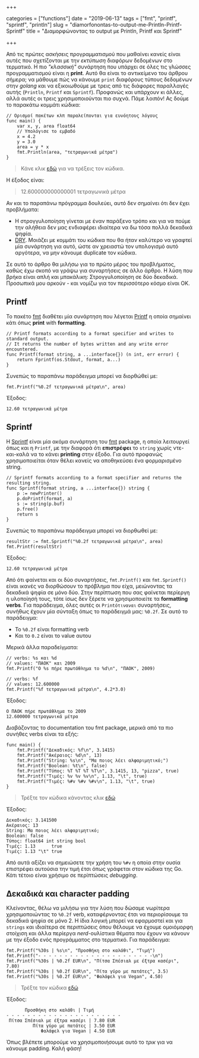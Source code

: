 +++

categories = ["functions"]
date = "2019-06-13"
tags = ["fmt", "printf", "sprintf", "println"]
slug = "diamorfonontas-to-output-me-Println-Printf-Sprintf"
title = "Διαμορφώνοντας το output με Println, Printf και Sprintf"

+++

Από τις πρώτες ασκήσεις προγραμματισμού που μαθαίνει κανείς είναι
αυτές που σχετίζονται με την _εκτύπωση_ διαφόρων δεδομένων στο
τερματικό. Η πιο _"κλασσική"_ συνάρτηση που υπάρχει σε όλες τις 
γλώσσες προγραμματισμού είναι η **print**. Αυτό θα είναι το αντικείμενο
του άρθρου σήμερα; να μάθουμε πώς να κάνουμε `print` διαφόρους
τύπους δεδομένων στην _golang_ και να εξικοιωθούμε με τρεις
από τις διάφορες παραλλαγές αυτής (`Println`, `Printf` και `Sprintf`).
Προφανώς και υπάρχουν κι άλλες, αλλά αυτές οι τρεις χρησιμοποιούνται
πιο συχνά. Πάμε λοιπόν! Ας δούμε το παρακάτω κομμάτι κώδικα:

```golang
// Ορισμοί πακέτων κλπ παραλείπονται για ευνόητους λόγους
func main() {
    var x, y, area float64
    // Υπολόγισε το εμβαδό
    x = 4.2
    y = 3.0
    area = y * x
    fmt.Println(area, "τετραγωνικά μέτρα")
}
```

> Κάνε κλικ [εδώ](https://play.golang.org/p/mzHXrmaqwer) για να τρέξεις τον κώδικα.

Η έξοδος είναι:

> 12.600000000000001 τετραγωνικά μέτρα

Αν και το παραπάνω πρόγραμμα δουλεύει, αυτό δεν σημαίνει ότι δεν έχει προβλήματα:

* Η στρογγυλοποίηση γίνεται με έναν παράξενο τρόπο και για να πούμε την αλήθεια δεν μας ενδιαφέρει ιδιαίτερα να δω τόσα πολλά δεκαδικά ψηφία.
* [DRY](https://en.wikipedia.org/wiki/Don%27t_repeat_yourself). Μοιάζει με κομμάτι του κώδικα που θα ήταν καλύτερο να γραφτεί μία συνάρτηση για αυτό, ώστε αν χρειαστώ τον υπολογισμό αυτό αργότερα, να μην κάνουμε duplicate τον κώδικα.

Σε αυτό το άρθρο θα μιλήσω για το πρώτο μέρος του προβλήματος, καθώς έχω σκοπό να γράψω για συναρτήσεις σε άλλο άρθρο. Η λύση που βρήκα είναι απλή και μπακάλικη: Στρογγυλοποίηση σε δύο δεκαδικά. Προσωπικά μου αρκούν - και νομίζω για τον περισσότερο κόσμο είναι ΟΚ.

## Printf

Το πακέτο [fmt](https://godoc.org/fmt) διαθέτει μία συνάρτηση που λέγεται [Printf](https://godoc.org/fmt#Printf) η οποία σημαίνει κάτι όπως **print** with **formatting**.

```golang
// Printf formats according to a format specifier and writes to standard output.
// It returns the number of bytes written and any write error encountered.
func Printf(format string, a ...interface{}) (n int, err error) {
	return Fprintf(os.Stdout, format, a...)
}
```

Συνεπώς το παραπάνω παράδειγμα μπορεί να διορθώθεί με:

```golang
fmt.Printf("%0.2f τετραγωνικά μέτρα\n", area)
```

Έξοδος:

```golang
12.60 τετραγωνικά μέτρα
```

## Sprintf

Η [Sprintf](https://sourcegraph.com/github.com/golang/exp/-/blob/errors/fmt/print.go#L189-196) είναι μία ακόμα συνάρτηση του [fmt](https://godoc.org/fmt) package, η οποία λειτουργεί όπως και η `Printf`, με την διαφορά ότι __επιστρέφει__ το `string` χωρίς ντε-και-καλά να το κάνει __printing__ στην έξοδο. Για αυτό προφανώς χρησιμοποιείται όταν θέλει κανείς να αποθηκεύσει ένα φορμαρισμένο string.

```golang
// Sprintf formats according to a format specifier and returns the resulting string.
func Sprintf(format string, a ...interface{}) string {
	p := newPrinter()
	p.doPrintf(format, a)
	s := string(p.buf)
	p.free()
	return s
}
```

Συνεπώς το παραπάνω παράδειγμα μπορεί να διορθωθεί με:

```golang
resultStr := fmt.Sprintf("%0.2f τετραγωνικά μέτρα\n", area)
fmt.Printf(resultStr)
```

Έξοδος:

```golang
12.60 τετραγωνικά μέτρα
```

Από ότι φαίνεται και οι δύο συναρτήσεις, `fmt.Printf()` και `fmt.Sprintf()` είναι
ικανές να διορθώσουν το πρόβλημα που είχα, μειώνοντας τα δεκαδικά ψηφία σε μόνο δύο.
Στην περίπτωση που σας φαίνεται περίεργη η υλοποίησή τους, τότε ίσως δεν ξέρετε
να χρησιμοποιείτε τα __formatting verbs__. Για παράδειγμα, όλες αυτές οι `Printότιναναι`
συναρτήσεις, συνήθως έχουν μία σύνταξη όπως το παράδειγμά μας: `%0.2f`. Σε αυτό
το παράδειγμα:

* Το `%0.2f` είναι formatting verb
* Και το `0.2` είναι το value αυτου

Μερικά άλλα παραδείγματα:

```golang
// verbs: %s και %d
// values: "ΠΑΟΚ" και 2009
fmt.Printf("Ο %s πήρε πρωτάθλημα το %d\n", "ΠΑΟΚ", 2009)

// verbs: %f
// values: 12.600000
fmt.Printf("%f τετραγωνικά μέτρα\n", 4.2*3.0)
```

Έξοδος:

```
Ο ΠΑΟΚ πήρε πρωτάθλημα το 2009
12.600000 τετραγωνικά μέτρα
```

Διαβάζοντας το documentation του fmt package, μερικά από τα πιο συνήθες verbs
είναι τα εξής:

```golang
func main() {
	fmt.Printf("Δεκαδικός: %f\n", 3.1415)
	fmt.Printf("Ακέραιος: %d\n", 13)
	fmt.Printf("String: %s\n", "Μα ποιος λέει αλφαριμητικό;")
	fmt.Printf("Boolean: %t\n", false)
	fmt.Printf("Τύπος: %T %T %T %T\n", 3.1415, 13, "pizza", true)
	fmt.Printf("Τιμές: %v %v %v\n", 1.13, "\t", true)
	fmt.Printf("Τιμές: %#v %#v %#v\n", 1.13, "\t", true)
}
```

> Τρέξτε τον κώδικα κάνοντας κλικ [εδώ](https://play.golang.org/p/DpdIRCPlRiC)

Έξοδος:

```
Δεκαδικός: 3.141500
Ακέραιος: 13
String: Μα ποιος λέει αλφαριμητικό;
Boolean: false
Τύπος: float64 int string bool
Τιμές: 1.13 	 true
Τιμές: 1.13 "\t" true
```

Aπό αυτά αξίζει να σημειώσετε την χρήση του `%#v` η οποία στην ουσία
επιστρέφει αυτούσια την τιμή έτσι όπως γράφεται στον κώδικα της Go.
Κάτι τέτοιο είναι χρήσιμο σε περίπτώσεις _debugging_.

## Δεκαδικά και character padding

Κλείνοντας, θέλω να μιλήσω για την λύση που δώσαμε νωρίτερα χρησιμοποιώντας
το `%0.2f` verb, καταφέρνοντας έτσι να περιορίσουμε τα δεκαδικά ψηφία σε
μόνο 2. Η ίδια λογική μπορεί να εφαρμοστεί και για `strings` και ιδιαίτερα
σε περιπτώσεις όπου θέλουμε να έχουμε ομοιόμορφη στοίχιση και άλλα περίεργα
_nerd_-ουλίστικα θέματα που έχουν να κάνουν με την έξοδο ενός προγράμματος
στο τερματικό. Για παράδειγμα:

```golang
fmt.Printf("%30s | %s\n", "Προσθήκη στο καλάθι", "Τιμή")
fmt.Printf("- - - - - - - - - - - - - - - - - - - - - -\n")
fmt.Printf("%30s | %0.2f EUR\n", "Πίτσα Σπέσιαλ με έξτρα κασέρι", 7.80)
fmt.Printf("%30s | %0.2f EUR\n", "Πίτα γύρο με πατάτες", 3.5)
fmt.Printf("%30s | %0.2f EUR\n", "Φαλάφελ για Vegan", 4.50)
```

> Τρέξτε τον κώδικα [εδώ](https://play.golang.org/p/OWpi8XKk2ZK)

Έξοδος:

```
	   Προσθήκη στο καλάθι | Τιμή
- - - - - - - - - - - - - - - - - - - - - -
 Πίτσα Σπέσιαλ με έξτρα κασέρι | 7.80 EUR
          Πίτα γύρο με πατάτες | 3.50 EUR
             Φαλάφελ για Vegan | 4.50 EUR
```

Όπως βλέπετε μπορούμε να χρησιμοποιήσουμε αυτό το _τρικ_ για να κάνουμε
padding. Καλή φάση!